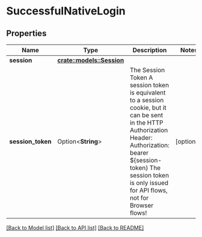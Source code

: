 # SuccessfulNativeLogin

## Properties

Name | Type | Description | Notes
------------ | ------------- | ------------- | -------------
**session** | [**crate::models::Session**](session.md) |  | 
**session_token** | Option<**String**> | The Session Token  A session token is equivalent to a session cookie, but it can be sent in the HTTP Authorization Header:  Authorization: bearer ${session-token}  The session token is only issued for API flows, not for Browser flows! | [optional]

[[Back to Model list]](../README.md#documentation-for-models) [[Back to API list]](../README.md#documentation-for-api-endpoints) [[Back to README]](../README.md)


